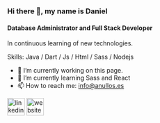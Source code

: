 ### Hi there 👋, my name is Daniel
#### Database Administrator and Full Stack Developer

In continuous learning of new technologies.

Skills: Java / Dart / Js / Html / Sass / Nodejs 

- 🔭 I’m currently working on this page. 
- 🌱 I’m currently learning Sass and React 
- 📫 How to reach me: info@anullos.es 


[<img src='https://cdn.jsdelivr.net/npm/simple-icons@3.0.1/icons/linkedin.svg' alt='linkedin' height='40'>](https://www.linkedin.com/in/https://www.linkedin.com/in/anullos//)  [<img src='https://cdn.jsdelivr.net/npm/simple-icons@3.0.1/icons/icloud.svg' alt='website' height='40'>](http://www.anullos.es)  

